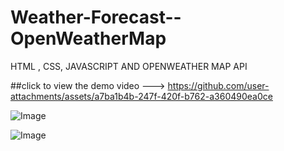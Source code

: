 # Weather-Forecast--OpenWeatherMap
HTML , CSS, JAVASCRIPT AND OPENWEATHER MAP API

##click to view the demo video ---> 
https://github.com/user-attachments/assets/a7ba1b4b-247f-420f-b762-a360490ea0ce

![Image](https://github.com/user-attachments/assets/4fc2c146-07e6-44d9-99c4-236ae28a1600)

![Image](https://github.com/user-attachments/assets/6e6485da-6fde-41be-a2f1-ccee21a60b43)

